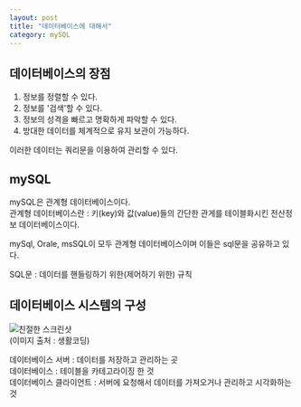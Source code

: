 ```yaml
---
layout: post
title: "데이터베이스에 대해서" 
category: mySQL
---
```


## 데이터베이스의 장점  
1. 정보를 정렬할 수 있다.  
2. 정보를 '검색'할 수 있다.  
3. 정보의 성격을 빠르고 명확하게 파악할 수 있다.  
4. 방대한 데이터를 체계적으로 유지 보관이 가능하다.  

이러한 데이터는 쿼리문을 이용하여 관리할 수 있다.

## mySQL
mySQL은 관계형 데이터베이스이다.  
관계형 데이터베이스란 : 키(key)와 값(value)들의 간단한 관게를 테이블화시킨 전산정보 데이터베이스이다.  

mySql, Orale, msSQL이 모두 관계형 데이터베이스이며 이들은 sql문을 공유하고 있다.

SQL문 : 데이터를 핸들링하기 위한(제어하기 위한) 규칙

## 데이터베이스 시스템의 구성
![친절한 스크린샷](https://icoul.github.io/images/database구조.png)  
(이미지 출처 : 생활코딩)  

데이터베이스 서버 : 데이터를 저장하고 관리하는 곳  
데이터베이스 : 테이블을 카테고라이징 한 것  
데이터베이스 클라이언트 : 서버에 요청해서 데이터를 가져오거나 관리하고 시각화하는 것
